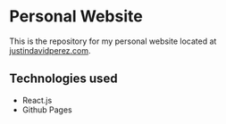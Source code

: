 # Personal Website
This is the repository for my personal website located at [justindavidperez.com](www.justindavidperez.com). 

## Technologies used
- React.js
- Github Pages
